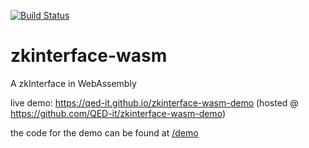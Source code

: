 [![Build Status](https://travis-ci.org/QED-it/zkinterface-wasm.svg?branch=master)](https://travis-ci.org/QED-it/zkinterface-wasm)

# zkinterface-wasm
A zkInterface in WebAssembly

live demo: https://qed-it.github.io/zkinterface-wasm-demo (hosted @ https://github.com/QED-it/zkinterface-wasm-demo)

the code for the demo can be found at [/demo](https://github.com/QED-it/zkinterface-wasm/tree/master/demo)
